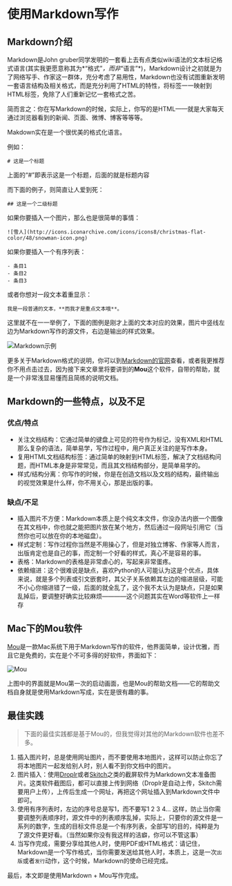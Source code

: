 # 使用Markdown写作

## Markdown介绍

Markdown是John gruber同学发明的一套看上去有点类似wiki语法的文本标记格式语言(其实我更愿意称其为*“格式”*，而非*“语言”*)，Markdown设计之初就是为了网络写手、作家这一群体，充分考虑了易用性，Markdown也没有试图重新发明一套语言结构及相关格式，而是充分利用了HTML的特性，将标签一一映射到HTML标签，免除了人们重新记忆一套格式之苦。

简而言之：你在写Markdown的时候，实际上，你写的是HTML——就是大家每天通过浏览器看到的新闻、页面、微博、博客等等等。

Makdown实在是一个很优美的格式化语言。

例如：

`# 这是一个标题`

上面的“#”即表示这是一个标题，后面的就是标题内容

而下面的例子，则简直让人爱到死：

`## 这是一个二级标题`

如果你要插入一个图片，那么也是很简单的事情：

`![雪人](http://icons.iconarchive.com/icons/icons8/christmas-flat-color/48/snowman-icon.png)`

如果你要插入一个有序列表：

```
- 条目1
- 条目2
- 条目3
```

或者你想对一段文本着重显示：

`我是一段普通的文本，**而我才是重点文本哦**。`

这里就不在一一举例了，下面的图例是刚才上面的文本对应的效果，图片中竖线左边为Markdown写作的源文件，右边是输出的样式效果。

![Markdown示例](https://s3-us-west-2.amazonaws.com/droplr.storage/files/acc_112959/xpQE?AWSAccessKeyId=AKIAJSVQN3Z4K7MT5U2A&Expires=1388329818&Signature=yl7uUh9k5n8t26UC5p05B22ZLb8%3D&response-content-disposition=inline%3B%20filename%3DScreen%2520Shot%25202013-12-29%2520at%252022.10.04.png%3B%20filename%2A%3DUTF-8%2527%2527Screen%2520Shot%25202013-12-29%2520at%252022.10.04.png)

更多关于Markdown格式的说明，你可以到[Markdown的官网](http://daringfireball.net/projects/markdown/basics)查看，或者我更推荐你不用点击过去，因为接下来文章里将要讲到的**Mou**这个软件，自带的帮助，就是一个非常浅显易懂而且简练的说明文档。

## Markdown的一些特点，以及不足

### 优点/特点

- 关注文档结构：它通过简单的键盘上可见的符号作为标记，没有XML和HTML那么复杂的语法，简单易学，写作过程中，用户真正关注的是写作本身。
- 复用HTML文档结构标签：通过简单的映射到HTML标签，解决了文档结构问题，而HTML本身是非常常见，而且其文档结构部分，是简单易学的。
- 样式/结构分离：你写作的时候，你是在创造文档以及文档的结构，最终输出的视觉效果是什么样，你不用关心，那是出版的事。

### 缺点/不足

- 插入图片不方便：Markdown本质上是个纯文本文件，你没办法内嵌一个图像在其文档中，你也就之能把图片放在某个地方，然后通过一段网址引用它（当然你也可以放在你的本地磁盘）。
- 样式定制：写作过程你当然是不用操心了，但是对独立博客、作家等人而言，出版肯定也是自己的事，而定制一个好看的样式，真心不是容易的事。
- 表格：Markdown的表格是非常虐心的，写起来非常蛋疼。
- 依赖缩进：这个很难说是缺点，喜欢Python的人可能认为这是个优点，具体来说，就是多个列表或引文嵌套时，其父子关系依赖其左边的缩进层级，可能不小心你缩进错了一级，后面的就全乱了，这个我不太认为是缺点，只是如果乱掉后，要调整好确实比较麻烦————这个问题其实在Word等软件上一样存 

## Mac下的Mou软件

[Mou](http://mouapp.com/)是一款Mac系统下用于Markdown写作的软件，他界面简单，设计优雅，而且它是免费的，实在是个不可多得的好软件，界面如下：

![Mou](http://mouapp.com/images/Mou_Screenshot_1@2x.png)

上图中的界面就是Mou第一次的启动画面，也是Mou的帮助文档——它的帮助文档自身就是使用Markdown写成，实在是很有趣的事。

## 最佳实践

> 下面的最佳实践都是基于Mou的，但我觉得对其他的Markdown软件也差不多。

1. 插入图片时，总是使用网址图片，而不要使用本地图片，这样可以防止你忘了将本地图片一起发给别人时，别人看不到你文档中的图片。
1. 图片插入：使用[Droplr](https://droplr.com/hello)或者[Skitch](http://evernote.com/intl/zh-cn/skitch/)之类的截屏软件为Markdown文本准备图片。这类软件截图后，都可以直接上传到网络（Droplr是自动上传，Skitch需要用户上传），上传后生成一个网址，再把这个网址插入到Markdown文件中即可。
1. 使用有序列表时，左边的序号总是写1，而不要写1 2 3 4... 这样，防止当你需要调整列表顺序时，源文件中的列表顺序乱掉，实际上，只要你的源文件是一系列的数字，生成的目标文件总是一个有序列表，全部写1的目的，纯粹是为了源文件更好看。（当然如果你没有我这样的洁癖，你可以不管这事）
1. 当写作完成，需要分享给其他人时，使用PDF或HTML格式：请记住，Markdown是一个写作格式，当你需要发送给其他人时，本质上，这是一次`出版`或者`发行`动作，这个时候，Markdown的使命已经完成。


最后，本文即是使用Markdown + Mou写作完成。